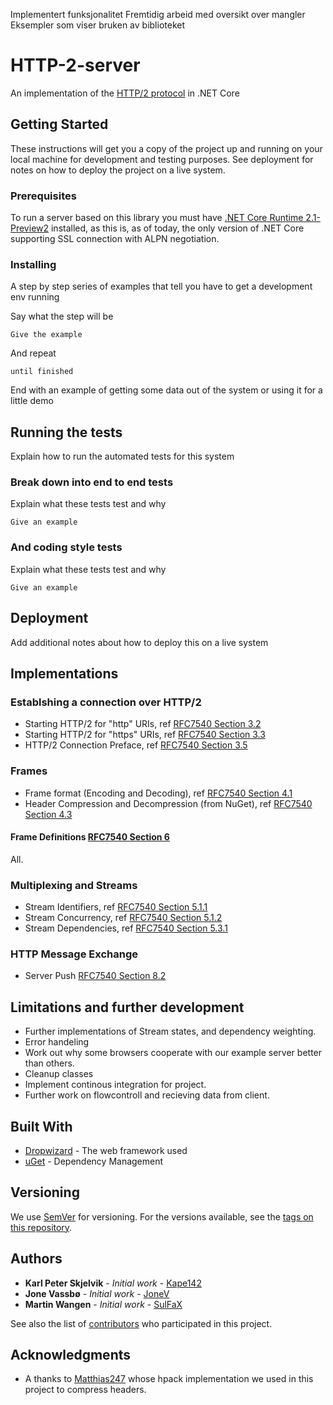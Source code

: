 Implementert funksjonalitet
Fremtidig arbeid med oversikt over mangler
Eksempler som viser bruken av biblioteket

  

# HTTP-2-server

An implementation of the [HTTP/2 protocol](https://tools.ietf.org/html/rfc7540) in .NET Core

## Getting Started

These instructions will get you a copy of the project up and running on your local machine for development and testing purposes. See deployment for notes on how to deploy the project on a live system.

### Prerequisites

To run a server based on this library you must have [.NET Core Runtime 2.1-Preview2](https://github.com/dotnet/core/blob/master/release-notes/download-archives/2.1.0-preview2-download.md) installed, as this is, as of today, the only version of .NET Core supporting SSL connection with ALPN negotiation.

### Installing

A step by step series of examples that tell you have to get a development env running

Say what the step will be

```
Give the example
```

And repeat

```
until finished
```

End with an example of getting some data out of the system or using it for a little demo

## Running the tests

Explain how to run the automated tests for this system

### Break down into end to end tests

Explain what these tests test and why

```
Give an example
```

### And coding style tests

Explain what these tests test and why

```
Give an example
```

## Deployment

Add additional notes about how to deploy this on a live system


## Implementations
### Establshing a connection over HTTP/2
* Starting HTTP/2 for "http" URIs, ref [RFC7540 Section 3.2](https://tools.ietf.org/html/rfc7540#section-3.2)
* Starting HTTP/2 for "https" URIs, ref [RFC7540 Section 3.3](https://tools.ietf.org/html/rfc7540#section-3.3)
* HTTP/2 Connection Preface, ref [RFC7540 Section 3.5](https://tools.ietf.org/html/rfc7540#section-3.5)

### Frames
* Frame format (Encoding and Decoding), ref [RFC7540 Section 4.1](https://tools.ietf.org/html/rfc7540#section-4.1)
* Header Compression and Decompression (from NuGet), ref [RFC7540 Section 4.3](https://tools.ietf.org/html/rfc7540#section-4.3)
#### Frame Definitions [RFC7540 Section 6](https://tools.ietf.org/html/rfc7540#section-6)
All.

### Multiplexing and Streams

* Stream Identifiers, ref [RFC7540 Section 5.1.1](https://tools.ietf.org/html/rfc7540#section-5.1.1)
* Stream Concurrency, ref [RFC7540 Section 5.1.2](https://tools.ietf.org/html/rfc7540#section-5.1.2)
* Stream Dependencies, ref [RFC7540 Section 5.3.1](https://tools.ietf.org/html/rfc7540#section-5.3.1)

### HTTP Message Exchange
* Server Push [RFC7540 Section 8.2](https://tools.ietf.org/html/rfc7540#section-8.2)

## Limitations and further development

* Further implementations of Stream states, and dependency weighting.
* Error handeling
* Work out why some browsers cooperate with our example server better than others.
* Cleanup classes
* Implement continous integration for project.
* Further work on flowcontroll and recieving data from client.


## Built With

* [Dropwizard](http://www.dropwizard.io/1.0.2/docs/) - The web framework used
* [uGet](https://nuget.org/) - Dependency Management

## Versioning

We use [SemVer](http://semver.org/) for versioning. For the versions available, see the [tags on this repository](https://github.com/kape142/HTTP-2-server/tags). 

## Authors

* **Karl Peter Skjelvik** - *Initial work* - [Kape142](https://github.com/kape142)
* **Jone Vassbø** - *Initial work* - [JoneV](https://github.com/jonev)
* **Martin Wangen** - *Initial work* - [SulFaX](https://github.com/sulfax)

See also the list of [contributors](https://github.com/kape142/HTTP-2-server/graphs/contributors) who participated in this project.

## Acknowledgments

* A thanks to [Matthias247](https://github.com/Matthias247/) whose hpack implementation we used in this project to compress headers.


